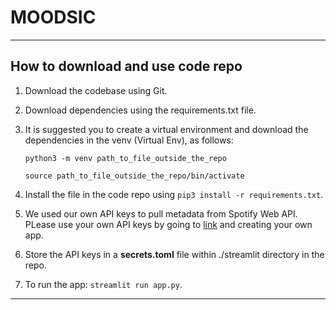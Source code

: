 # MOODSIC
---
## How to download and use code repo

1. Download the codebase using Git.
2. Download dependencies using the requirements.txt file.
3. It is suggested you to create a virtual environment and download the dependencies in the venv (Virtual Env), as follows:

   `python3 -m venv path_to_file_outside_the_repo`

   `source path_to_file_outside_the_repo/bin/activate`
 4. Install the file in the code repo using `pip3 install -r requirements.txt`.
 5. We used our own API keys to pull metadata from Spotify Web API. PLease use your own API keys by going to [link](https://developer.spotify.com/) and creating your own app.
 6. Store the API keys in a **secrets.toml** file within ./streamlit directory in the repo.
 7. To run the app: `streamlit run app.py`.

---


